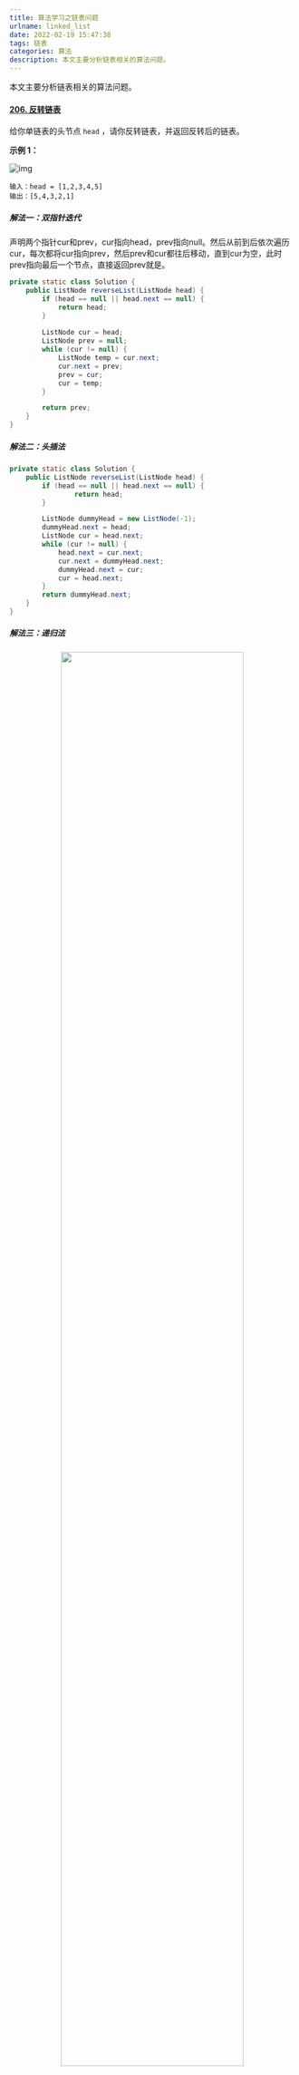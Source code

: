 ```yaml
---
title: 算法学习之链表问题
urlname: linked_list
date: 2022-02-19 15:47:38
tags: 链表
categories: 算法
description: 本文主要分析链表相关的算法问题。
---
```


本文主要分析链表相关的算法问题。

#### [206. 反转链表](https://leetcode-cn.com/problems/reverse-linked-list/)

给你单链表的头节点 `head` ，请你反转链表，并返回反转后的链表。

**示例 1：**

![img](rev1ex1.jpg)

```
输入：head = [1,2,3,4,5]
输出：[5,4,3,2,1]
```

##### 解法一：双指针迭代

声明两个指针cur和prev，cur指向head，prev指向null。然后从前到后依次遍历cur，每次都将cur指向prev，然后prev和cur都往后移动，直到cur为空，此时prev指向最后一个节点，直接返回prev就是。

```java
private static class Solution {
    public ListNode reverseList(ListNode head) {
        if (head == null || head.next == null) {
            return head;
        }
        
        ListNode cur = head;
        ListNode prev = null;
        while (cur != null) {
            ListNode temp = cur.next;
            cur.next = prev;
            prev = cur;
            cur = temp;
        }

        return prev;
    }
}
```

##### 解法二：头插法

```java
private static class Solution {
    public ListNode reverseList(ListNode head) {
        if (head == null || head.next == null) {
                return head;
        }

        ListNode dummyHead = new ListNode(-1);
        dummyHead.next = head;
        ListNode cur = head.next;
        while (cur != null) {
            head.next = cur.next;
            cur.next = dummyHead.next;
            dummyHead.next = cur;
            cur = head.next;
        }
        return dummyHead.next;
    }
}
```

##### 解法三：递归法

<div align="center">
  <img src="../../images/algrithoms/reverselist_recursive.png" width = 80%>
  <p>
    <font size=2 color=gray style="border-bottom:1px solid #eee;">图：翻转列表-递归.png</font>
  </p>
</div>

```java
 /**
  * 递归解法
  */
private static class Solution3 {
    public ListNode reverseList(ListNode head) {
        if (head == null || head.next == null) {
            return head;
        }

        ListNode newHead = reverseList(head.next);
        head.next.next = head;
        head.next = null;
        return newHead;
    }
}
```

#### 删除链表的倒数第 N 个结点

19. 删除链表的倒数第 N 个结点

 给你一个链表，删除链表的倒数第 `n` 个结点，并且返回链表的头结点。 

 ![img](https://assets.leetcode.com/uploads/2020/10/03/remove_ex1.jpg) 

示例 1：

```
输入：head = [1,2,3,4,5], n = 2
输出：[1,2,3,5]
```


示例 2：

```java
输入：head = [1], n = 1
输出：[]
```


示例 3：

```
输入：head = [1,2], n = 1
输出：[1]
```

**提示：**

- 链表中结点的数目为 `sz`
- `1 <= sz <= 30`
- `0 <= Node.val <= 100`
- `1 <= n <= sz`

解题思路：

题目要删除的是倒数第n个结点，那我们能不能先找正数第n个结点？然后将head结点（记为first）和正数第n个结点（记为second）同时往下走，当second结点到达最后一个结点时，first结点就是要删除的结点。

而要删除一个结点时，需要知道该结点的上一个结点。

具体实现：

```java
/**
 * Definition for singly-linked list.
 * public class ListNode {
 *     int val;
 *     ListNode next;
 *     ListNode() {}
 *     ListNode(int val) { this.val = val; }
 *     ListNode(int val, ListNode next) { this.val = val; this.next = next; }
 * }
 */
class Solution {
    public ListNode removeNthFromEnd(ListNode head, int n) {
        if(head == null) {
            return head;
        }

        if(head.next == null && n == 1) {
            return null;
        }

        ListNode dummyHead = new ListNode(-1);
        dummyHead.next = head;
        ListNode first = head;
        ListNode second = head;
        ListNode prev = dummyHead;

        //second指向第n个结点
        for(int i = 0; i < n - 1; i++) {
            second = second.next;
        }

        //想办法使second指向倒数第1个结点
        while(second.next != null) {
            prev = first;
            first = first.next;
            second = second.next;
        }

        //first结点就是我们要删除的结点
        prev.next = first.next;
        return dummyHead.next;
    }
}
```

#### 排序链表

[148. 排序链表](https://leetcode-cn.com/problems/sort-list/)

给你链表的头结点 `head` ，请将其按 **升序** 排列并返回 **排序后的链表** 。

```java
/**
 * 时间复杂度：o(nlogn)
 * 空间复杂度：o(logn)
 */
class Solution {
    public ListNode sortList(ListNode head) {
        if(head == null || head.next == null) {
            return head;
        }

        ListNode mid = findMiddle(head);
        ListNode midNext = mid.next;
        mid.next = null;

        ListNode left = sortList(head);
        ListNode right = sortList(midNext);
        return mergeSort(left, right);
    }

    //查找链表的中间结点
    private ListNode findMiddle(ListNode head) {
        ListNode fast = head;
        ListNode slow = head;
        while(fast != null && fast.next != null && fast.next.next != null) {
            fast = fast.next.next;
            slow = slow.next;
        }

        return slow;
    }

    private ListNode mergeSort(ListNode l1, ListNode l2) {
        ListNode dummyHead = new ListNode(-1);
        ListNode prev = dummyHead;

        while(l1 != null && l2 != null) {
            if(l1.val < l2.val) {
                prev.next = l1;
                prev = l1;
                l1 = l1.next;
            } else {
                prev.next = l2;
                prev = l2;
                l2 = l2.next;
            }
        }

        prev.next = l1 != null ? l1 : l2;

        return dummyHead.next;
    }
}
```

#### [分隔链表](https://leetcode-cn.com/problems/split-linked-list-in-parts/)

给你一个头结点为 head 的单链表和一个整数 k ，请你设计一个算法将链表分隔为 k 个连续的部分。

每部分的长度应该尽可能的相等：任意两部分的长度差距不能超过 1 。这可能会导致有些部分为 null 。

这 k 个部分应该按照在链表中出现的顺序排列，并且排在前面的部分的长度应该大于或等于排在后面的长度。

返回一个由上述 k 部分组成的数组。


示例 1：

```
输入：head = [1,2,3], k = 5
输出：[[1],[2],[3],[],[]]
解释：
第一个元素 output[0] 为 output[0].val = 1 ，output[0].next = null 。
最后一个元素 output[4] 为 null ，但它作为 ListNode 的字符串表示是 [] 。
```
示例 2：
```
输入：head = [1,2,3,4,5,6,7,8,9,10], k = 3
输出：[[1,2,3,4],[5,6,7],[8,9,10]]
解释：
输入被分成了几个连续的部分，并且每部分的长度相差不超过 1 。前面部分的长度大于等于后面部分的长度。
```
提示：

* 链表中节点的数目在范围 [0, 1000]
* 0 <= Node.val <= 1000
* 1 <= k <= 50

来源：力扣（LeetCode）
链接：https://leetcode-cn.com/problems/split-linked-list-in-parts
著作权归领扣网络所有。商业转载请联系官方授权，非商业转载请注明出处。

```java
class Solution {
    public ListNode[] splitListToParts(ListNode head, int k) {
        ListNode[] result = new ListNode[k];
        int len = 0;
        ListNode cur = head;
        ListNode prev = null;

        //计算链表的总长度
        while(cur != null) {
            len++;
            cur = cur.next;
        }
      
        int left = len % k;
        cur = head;
        prev = cur;

        int itemSize = 0;
        for(int i = 0; i < k; i++) {
            if(left-- > 0) {
                itemSize = len / k + 1;
            } else {
                itemSize = len / k;
            }

            if(itemSize == 0) {
                result[i] = null;
                continue;
            }
            
            result[i] = cur;
            while(itemSize > 0) {
               prev = cur;
               cur = cur.next;
               itemSize--;
           }

           prev.next = null;
       }

       return result;
    }
}
```

#### [143. 重排链表](https://leetcode-cn.com/problems/reorder-list/)

给定一个单链表 L 的头节点 head ，单链表 L 表示为：

`L0 → L1 → … → Ln - 1 → Ln`

请将其重新排列后变为：

`L0 → Ln → L1 → Ln - 1 → L2 → Ln - 2 → …`

不能只是单纯的改变节点内部的值，而是需要实际的进行节点交换。

来源：力扣（LeetCode）
链接：https://leetcode-cn.com/problems/reorder-list
著作权归领扣网络所有。商业转载请联系官方授权，非商业转载请注明出处。

##### 解法一：

先将每一个节点用List缓存起来，然后适用双指针前后遍历，将节点串起来。

需要注意的点是，最后一个节点的next一定要置为空，不然会出现环。

```java
class Solution {
    public void reorderList(ListNode head) {
        List<ListNode> list = new ArrayList<>();
        while(head != null) {
            list.add(head);
            head = head.next;
        }

        int i = 0, j = list.size() - 1;
        while(i < j) {
            list.get(i).next = list.get(j);
            i++;
            if(i == j) {
                break;
            }

            list.get(j).next = list.get(i);
            j--;
        }
        
        //最后i和j会相等，这里如果不将list.get(i).next置为空就会出现环。
        list.get(i).next = null;
    }
}
```

##### 解法二：

```java
class Solution {
    public void reorderList(ListNode head) {
        if (head == null || head.next == null) {
            return;
        }

        ListNode fast = head;
        ListNode slow = head;
        ListNode prev = slow;
        while (fast != null && fast.next != null) {
            fast = fast.next.next;
            prev = slow;
            slow = slow.next;
        }

        prev.next = null;
        ListNode dummyHead = new ListNode(0);
        dummyHead.next = slow;

        ListNode cur = slow.next;
        slow.next = null;
        ListNode nex;
        while (cur != null) {
            nex = cur.next;
            cur.next = dummyHead.next;
            dummyHead.next = cur;
            cur = nex;
        }

        ListNode n1 = head;
        ListNode n2 = dummyHead.next;

        ListNode nex1 = n1, nex2 = n2;
        while (n1.next != null && n2.next != null) {
            nex1 = n1.next;
            nex2 = n2.next;
            n1.next = n2;
            n2.next = nex1;
            n1 = nex1;
            n2 = nex2;
        }

        if(n1.next == null) {
            n1.next = n2;
        }
    }
}
```

